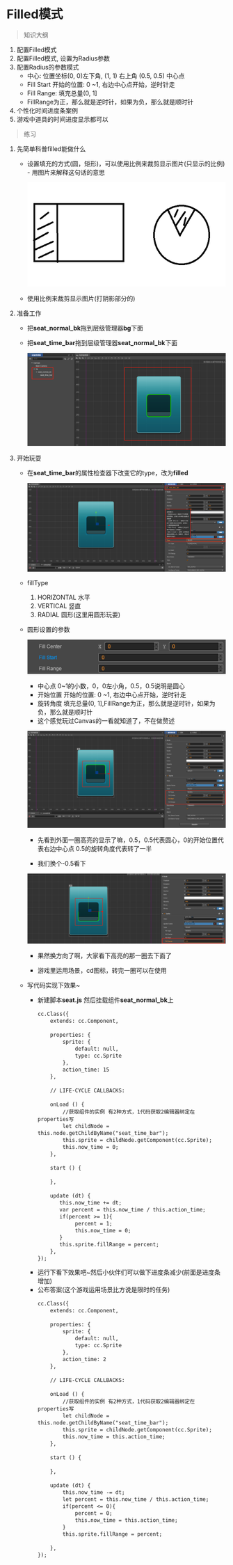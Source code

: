 # Filled模式
> 知识大纲
1. 配置Filled模式
2. 配置Filled模式, 设置为Radius参数
3. 配置Radius的参数模式
    * 中心: 位置坐标(0, 0)左下角, (1, 1) 右上角 (0.5, 0.5) 中心点 
    * Fill Start 开始的位置: 0 ~1, 右边中心点开始，逆时针走 
    * Fill Range: 填充总量(0, 1]
    * FillRange为正，那么就是逆时针，如果为负，那么就是顺时针 
4. 个性化时间进度条案例
5. 游戏中道具的时间进度显示都可以   

> 练习
1. 先简单科普filled能做什么
    * 设置填充的方式(圆，矩形)，可以使用比例来裁剪显示图片(只显示的比例) - 用图片来解释这句话的意思
    
        ![](./images/简单解释filled模式.jpg)
        
    * 使用比例来裁剪显示图片(打阴影部分的)
    
2. 准备工作
    * 把**seat_normal_bk**拖到层级管理器**bg**下面
    * 把**seat_time_bar**拖到层级管理器**seat_normal_bk**下面
    
        ![](./images/filled的准备工作.jpg)
        
3. 开始玩耍
    * 在**seat_time_bar**的属性检查器下改变它的type，改为**filled**
    
        ![](./images/改为filled模式.jpg)
     
    * fillType
        1. HORIZONTAL 水平
        2. VERTICAL 竖直
        3. RADIAL 圆形(这里用圆形玩耍)  
        
    * 圆形设置的参数
    
        ![](./images/filled圆形设置参数.jpg)
        
        * 中心点 0~1的小数，0，0左小角，0.5，0.5说明是圆心
        * 开始位置 开始的位置: 0 ~1, 右边中心点开始，逆时针走 
        * 旋转角度 填充总量(0, 1],FillRange为正，那么就是逆时针，如果为负，那么就是顺时针 
        * 这个感觉玩过Canvas的一看就知道了，不在做赘述 
        
        ![](./images/开始裁剪了哈.jpg)
        
        * 先看到外面一圈高亮的显示了嘛，0.5，0.5代表圆心，0的开始位置代表右边中心点
            0.5的旋转角度代表转了一半
            
        * 我们换个-0.5看下   
        
        ![](./images/-0.5观察.jpg)
        
        * 果然换方向了啊，大家看下高亮的那一圈去下面了
        
        * 游戏里运用场景，cd图标，转完一圈可以在使用
        
    * 写代码实现下效果~
        * 新建脚本**seat.js** 然后挂载组件**seat_normal_bk**上
            ```
            cc.Class({
                extends: cc.Component,
            
                properties: {
                    sprite: {
                        default: null,
                        type: cc.Sprite
                    },
                    action_time: 15
                },
            
                // LIFE-CYCLE CALLBACKS:
            
                onLoad () {
                    //获取组件的实例 有2种方式，1代码获取2编辑器绑定在properties写
                    let childNode = this.node.getChildByName("seat_time_bar");
                    this.sprite = childNode.getComponent(cc.Sprite);
                    this.now_time = 0;
                },
            
                start () {
            
                },
            
                update (dt) {
                   this.now_time += dt;
                   var percent = this.now_time / this.action_time;
                   if(percent >= 1){
                        percent = 1;
                        this.now_time = 0;
                   }
                   this.sprite.fillRange = percent;
                },
            });
            ```    
        * 运行下看下效果吧~然后小伙伴们可以做下进度条减少(前面是进度条增加)
        * 公布答案(这个游戏运用场景比方说是限时的任务) 
            ```
            cc.Class({
                extends: cc.Component,
            
                properties: {
                    sprite: {
                        default: null,
                        type: cc.Sprite
                    },
                    action_time: 2
                },
            
                // LIFE-CYCLE CALLBACKS:
            
                onLoad () {
                    //获取组件的实例 有2种方式，1代码获取2编辑器绑定在properties写
                    let childNode = this.node.getChildByName("seat_time_bar");
                    this.sprite = childNode.getComponent(cc.Sprite);
                    this.now_time = this.action_time;
                },
            
                start () {
            
                },
            
                update (dt) {
                    this.now_time -= dt;
                    let percent = this.now_time / this.action_time;
                    if(percent <= 0){
                        percent = 0;
                        this.now_time = this.action_time;
                    }
                    this.sprite.fillRange = percent;
                   
                },
            });
            ```
       